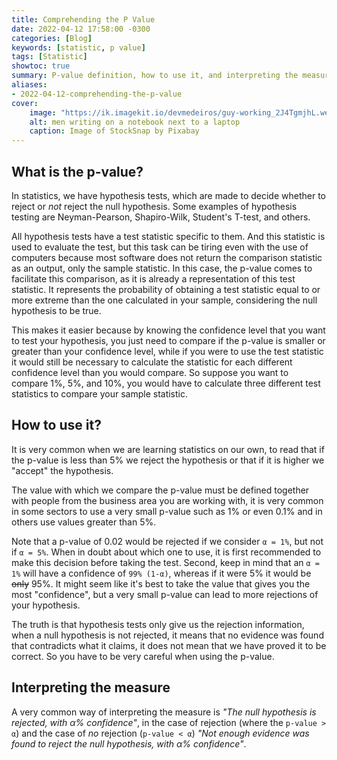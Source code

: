 ```yaml
---
title: Comprehending the P Value
date: 2022-04-12 17:58:00 -0300
categories: [Blog]
keywords: [statistic, p value]
tags: [Statistic]
showtoc: true
summary: P-value definition, how to use it, and interpreting the measurement
aliases:
- 2022-04-12-comprehending-the-p-value
cover:
    image: "https://ik.imagekit.io/devmedeiros/guy-working_2J4TgmjhL.webp?tr=w-700"
    alt: men writing on a notebook next to a laptop
    caption: Image of StockSnap by Pixabay
---
```


## What is the p-value?

In statistics, we have hypothesis tests, which are made to decide whether to reject or *not* reject the null hypothesis. Some examples of hypothesis testing are Neyman-Pearson, Shapiro-Wilk, Student's T-test, and others.

All hypothesis tests have a test statistic specific to them. And this statistic is used to evaluate the test, but this task can be tiring even with the use of computers because most software does not return the comparison statistic as an output, only the sample statistic. In this case, the p-value comes to facilitate this comparison, as it is already a representation of this test statistic. It represents the probability of obtaining a test statistic equal to or more extreme than the one calculated in your sample, considering the null hypothesis to be true.

This makes it easier because by knowing the confidence level that you want to test your hypothesis, you just need to compare if the p-value is smaller or greater than your confidence level, while if you were to use the test statistic it would still be necessary to calculate the statistic for each different confidence level than you would compare. So suppose you want to compare 1%, 5%, and 10%, you would have to calculate three different test statistics to compare your sample statistic.

## How to use it?

It is very common when we are learning statistics on our own, to read that if the p-value is less than 5% we reject the hypothesis or that if it is higher we "accept" the hypothesis.

The value with which we compare the p-value must be defined together with people from the business area you are working with, it is very common in some sectors to use a very small p-value such as 1% or even 0.1% and in others use values ​​greater than 5%.

Note that a p-value of 0.02 would be rejected if we consider `α = 1%`, but not if `α = 5%`. When in doubt about which one to use, it is first recommended to make this decision before taking the test. Second, keep in mind that an `α = 1%` will have a confidence of `99% (1-α)`, whereas if it were 5% it would be ~~only~~ 95%. It might seem like it's best to take the value that gives you the most "confidence", but a very small p-value can lead to more rejections of your hypothesis.

The truth is that hypothesis tests only give us the rejection information, when a null hypothesis is not rejected, it means that no evidence was found that contradicts what it claims, it does not mean that we have proved it to be correct. So you have to be very careful when using the p-value.

## Interpreting the measure

A very common way of interpreting the measure is _"The null hypothesis is rejected, with α% confidence"_, in the case of rejection (where the `p-value > α`) and the case of *no* rejection (`p-value < α`) _"Not enough evidence was found to reject the null hypothesis, with α% confidence"_.
